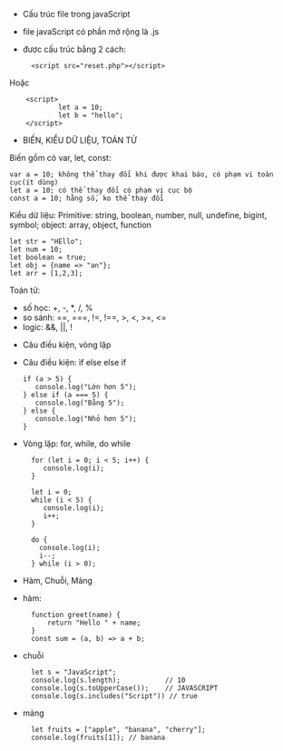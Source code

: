 * Cấu trúc file trong javaScript
- file javaScript có phần mở rộng là .js
- được cấu trúc bằng 2 cách:

        <script src="reset.php"></script>
Hoặc 
        
        <script>
                let a = 10;
                let b = "hello";
        </script>

* BIẾN, KIỂU DỮ LIỆU, TOÁN TỬ

Biến gồm có var, let, const:

    var a = 10; không thể thay đổi khi được khai báo, có phạm vi toàn cục(ít dùng)
    let a = 10; có thể thay đổi có phạm vị cục bộ
    const a = 10; hằng số, ko thể thay đổi

Kiểu dữ liệu:
Primitive: string, boolean, number, null, undefine, bigint, symbol;
object: array, object, function

    let str = "HEllo";
    let num = 10;
    let boolean = true;
    let obj = {name => "an"};
    let arr = [1,2,3];

Toán tử:
+ số học: +, -, *, /, %
+ so sánh: ==, ===, !=, !==, >, <, >=, <=
+ logic: &&, ||, !

* Câu điều kiện, vòng lặp

- Câu điều kiện: ìf else else if

      if (a > 5) {
         console.log("Lớn hơn 5");
      } else if (a === 5) {
         console.log("Bằng 5");
      } else {
         console.log("Nhỏ hơn 5");
      }
- Vòng lặp: for, while, do while

        for (let i = 0; i < 5; i++) {
           console.log(i);
        }
        
        let i = 0;
        while (i < 5) {   
           console.log(i);
           i++;
        }
        
        do {
          console.log(i);
          i--;
        } while (i > 0);

* Hàm, Chuỗi, Mảng
- hàm:

        function greet(name) {
            return "Hello " + name;
        }
        const sum = (a, b) => a + b;
- chuỗi

        let s = "JavaScript";
        console.log(s.length);           // 10
        console.log(s.toUpperCase());    // JAVASCRIPT
        console.log(s.includes("Script")) // true
- mảng

        let fruits = ["apple", "banana", "cherry"];
        console.log(fruits[1]); // banana



